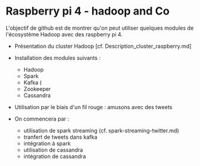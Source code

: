 # Raspberry pi 4 - hadoop and Co

L'objectif de github est de montrer qu'on peut utiliser quelques modules de l'écosystème Hadoop avec des raspberry pi 4.

- Présentation du cluster Hadoop [cf. Description_cluster_raspberry.md]

- Installation des modules suivants :
    - Hadoop
    - Spark
    - Kafka  (
    - Zookeeper
    - Cassandra
    
- Utilisation par le biais d'un fil rouge : amusons avec des tweets

- On commencera par :
  - utilisation de spark streaming (cf. spark-streaming-twitter.md)
  - tranfert de tweets dans kafka
  - intégration à spark
  - utilisation de cassandra
  - intégration de cassandra

